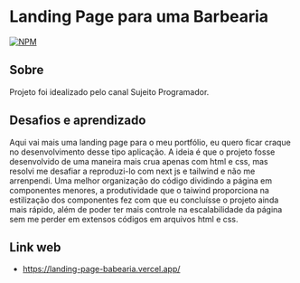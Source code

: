 # Landing Page para uma Barbearia
[![NPM](https://img.shields.io/npm/l/react)](https://github.com/devsuperior/sds1-wmazoni/blob/master/LICENSE) 

## Sobre
Projeto foi idealizado pelo canal Sujeito Programador.

## Desafios e aprendizado

Aqui vai mais uma landing page para o meu portfólio, eu quero ficar craque no desenvolvimento desse tipo aplicação. A ideia é que o projeto fosse desenvolvido de uma maneira mais crua apenas com html e css, mas resolvi me desafiar a reproduzi-lo com next js e tailwind e não me arrenpendi. Uma melhor organização do código dividindo a página em componentes menores, a produtividade que o taiwind proporciona na estilização dos componentes fez com que eu concluísse o projeto ainda mais rápido, além de poder ter mais controle na escalabilidade da página sem me perder em extensos códigos em arquivos html e css.

## Link web

- https://landing-page-babearia.vercel.app/
